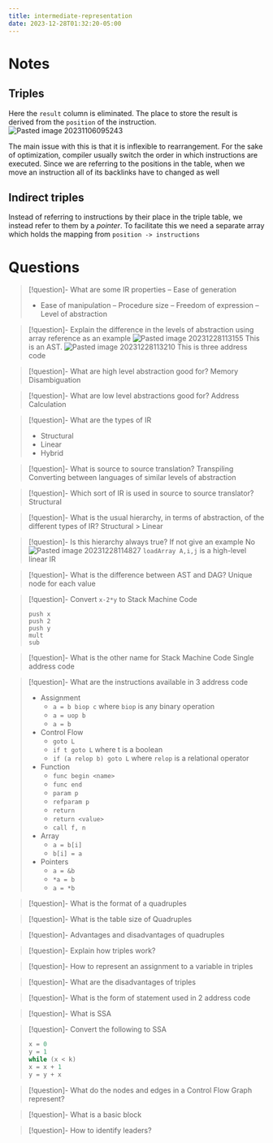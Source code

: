 ```yaml
---
title: intermediate-representation
date: 2023-12-28T01:32:20-05:00
---
```


# Notes

## Triples
Here the `result` column is eliminated. The place to store the result is derived from the `position` of the instruction.
![Pasted image 20231106095243](../assets/Pasted%20image%2020231106095243.png)


The main issue with this is that it is inflexible to rearrangement. For the sake of optimization, compiler usually switch the order in which instructions are executed. Since we are referring to the positions in the table, when we move an instruction all of its backlinks have to changed as well

## Indirect triples
Instead of referring to instructions by their place in the triple table, we instead refer to them by a *pointer*.
To facilitate this we need a separate array which holds the mapping from `position -> instructions`


# Questions
> [!question]- What are some IR properties
> – Ease of generation
> - Ease of manipulation
> – Procedure size
> – Freedom of expression
> – Level of abstraction

> [!question]- Explain the difference in the levels of abstraction using array reference as an example
> ![Pasted image 20231228113155](../assets/Pasted%20image%2020231228113155.png)
> This is an AST.
> ![Pasted image 20231228113210](../assets/Pasted%20image%2020231228113210.png)
> This is three address code

> [!question]- What are high level abstraction good for?
> Memory Disambiguation

> [!question]- What are low level abstractions good for?
> Address Calculation

> [!question]- What are the types of IR
> - Structural
> - Linear
> - Hybrid

> [!question]- What is source to source translation?
> Transpiling
> Converting between languages of similar levels of abstraction

> [!question]- Which sort of IR is used in source to source translator?
> Structural

> [!question]- What is the usual hierarchy, in terms of abstraction, of the different types of IR?
> Structural > Linear

> [!question]- Is this hierarchy always true? If not give an example
> No
> ![Pasted image 20231228114827](../assets/Pasted%20image%2020231228114827.png)
> `loadArray A,i,j` is a high-level linear IR

> [!question]- What is the difference between AST and DAG?
> Unique node for each value

> [!question]- Convert `x-2*y` to Stack Machine Code
> ```ASM
> push x
> push 2
> push y
> mult
> sub
>```

> [!question]- What is the other name for Stack Machine Code
> Single address code

> [!question]- What are the instructions available in 3 address code
> - Assignment
> 	- `a = b biop c` where `biop` is any binary operation
> 	- `a = uop b`
> 	- `a = b`
> - Control Flow
> 	- `goto L`
> 	- `if t goto L` where t is a boolean
> 	- `if (a relop b) goto L` where `relop` is a relational operator
> - Function
> 	- `func begin <name>`
> 	- `func end`
> 	- `param p`
> 	- `refparam p`
> 	- `return`
> 	- `return <value>`
> 	- `call f, n`
> - Array
> 	- `a = b[i]`
> 	- `b[i] = a`
> - Pointers
> 	- `a = &b`
> 	- `*a = b`
> 	- `a = *b`

> [!question]- What is the format of a quadruples
> 

> [!question]- What is the table size of Quadruples

> [!question]- Advantages and disadvantages of quadruples

> [!question]- Explain how triples work?

> [!question]- How to represent an assignment to a variable in triples

> [!question]- What are the disadvantages of triples

> [!question]- What is the form of statement used in 2 address code

> [!question]- What is SSA

> [!question]- Convert the following to SSA
>```c
> x = 0
> y = 1
> while (x < k)
> x = x + 1
> y = y + x
>```

> [!question]- What do the nodes and edges in a Control Flow Graph represent?

> [!question]- What is a basic block

> [!question]- How to identify leaders?